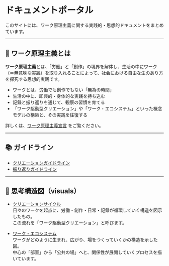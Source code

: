 # ドキュメントポータル

このサイトには、ワーク原理主義に関する実践的・思想的ドキュメントをまとめています。

---

## 🧭 ワーク原理主義とは

**ワーク原理主義**とは、「労働」と「創作」の境界を解体し、生活の中にワーク（＝無意味な実践）を取り入れることによって、社会における自由な生のあり方を探究する思想的実践です。

- ワークとは、労働でも創作でもない「無為の時間」
- 生活の中に、即興的・身体的な実践を持ち込む
- 記録と振り返りを通じて、観察の習慣を育てる
- 「ワーク駆動型クリエーション」や「ワーク・エコシステム」といった概念モデルの構築と、その実践を往復する

詳しくは、[ワーク原理主義宣言](./ワーク原理主義宣言/current.md) をご覧ください。

---

## 📚 ガイドライン

- [クリエーションガイドライン](./クリエーションガイドライン/current.md)
- [振り返りガイドライン](./振り返りガイドライン/current.md)

---

## 📐 思考構造図（visuals）

- [クリエーションサイクル](/visuals/クリエーションサイクル/current.png)  
  日々のワークを起点に、労働・創作・日常・記録が循環していく構造を図示したもの。  
  この流れを「ワーク駆動型クリエーション」と呼びます。

- [ワーク・エコシステム](/visuals/ワークエコシステム/current.png)  
  ワークがどのように生まれ、広がり、場をつくっていくかの構造を示した図。  
  中心の「部室」から「公共の場」へと、関係性が展開していくプロセスを描いています。
